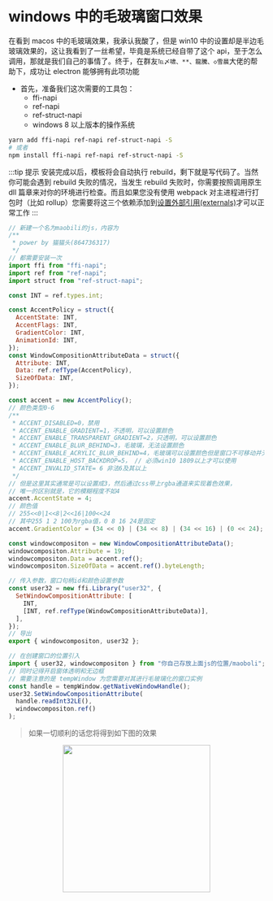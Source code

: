 # windows 中的毛玻璃窗口效果

在看到 macos 中的毛玻璃效果，我承认我酸了，但是 win10 中的设置却是半边毛玻璃效果的，这让我看到了一丝希望，毕竟是系统已经自带了这个 api，至于怎么调用，那就是我们自己的事情了。终于，在群友`℡〆啸、**、龍騰、◇雪晨`大佬的帮助下，成功让 electron 能够拥有此项功能

- 首先，准备我们这次需要的工具包：
  - ffi-napi
  - ref-napi
  - ref-struct-napi
  - windows 8 以上版本的操作系统

```bash
yarn add ffi-napi ref-napi ref-struct-napi -S
# 或者
npm install ffi-napi ref-napi ref-struct-napi -S
```

:::tip 提示
安装完成以后，模板将会自动执行 rebuild，剩下就是写代码了。当然你可能会遇到 rebuild 失败的情况，当发生 rebuild 失败时，你需要按照调用原生 dll 篇章来对你的环境进行检查。而且如果您没有使用 webpack 对主进程进行打包时（比如 rollup）您需要将这三个依赖添加到[设置外部引用(externals)](https://rollupjs.org/guide/zh/#rolluprollup)才可以正常工作
:::

```js
// 新建一个名为maobili的js，内容为
/**
 * power by 猫猫头(864736317)
 */
// 都需要安装一次
import ffi from "ffi-napi";
import ref from "ref-napi";
import struct from "ref-struct-napi";

const INT = ref.types.int;

const AccentPolicy = struct({
  AccentState: INT,
  AccentFlags: INT,
  GradientColor: INT,
  AnimationId: INT,
});
const WindowCompositionAttributeData = struct({
  Attribute: INT,
  Data: ref.refType(AccentPolicy),
  SizeOfData: INT,
});

const accent = new AccentPolicy();
// 颜色类型0-6
/**
 * ACCENT_DISABLED=0，禁用
 * ACCENT_ENABLE_GRADIENT=1，不透明，可以设置颜色
 * ACCENT_ENABLE_TRANSPARENT_GRADIENT=2，只透明，可以设置颜色
 * ACCENT_ENABLE_BLUR_BEHIND=3，毛玻璃，无法设置颜色
 * ACCENT_ENABLE_ACRYLIC_BLUR_BEHIND=4，毛玻璃可以设置颜色但是窗口不可移动并无法拖动大小
 * ACCENT_ENABLE_HOST_BACKDROP=5， // 必须win10 1809以上才可以使用
 * ACCENT_INVALID_STATE= 6 非法6及其以上
 */
// 但是这里其实通常是可以设置成3，然后通过css带上rgba通道来实现着色效果，
// 唯一的区别就是，它的模糊程度不如4
accent.AccentState = 4;
// 颜色值
// 255<<0|1<<8|2<<16|100<<24
// 其中255 1 2 100为rgba值，0 8 16 24是固定
accent.GradientColor = (34 << 0) | (34 << 8) | (34 << 16) | (0 << 24);

const windowcompositon = new WindowCompositionAttributeData();
windowcompositon.Attribute = 19;
windowcompositon.Data = accent.ref();
windowcompositon.SizeOfData = accent.ref().byteLength;

// 传入参数，窗口句柄id和颜色设置参数
const user32 = new ffi.Library("user32", {
  SetWindowCompositionAttribute: [
    INT,
    [INT, ref.refType(WindowCompositionAttributeData)],
  ],
});
// 导出
export { windowcompositon, user32 };
```

```js
// 在创建窗口的位置引入
import { user32, windowcompositon } from "你自己存放上面js的位置/maoboli";
// 同时记得开启窗体透明和无边框
// 需要注意的是 tempWindow 为您需要对其进行毛玻璃化的窗口实例
const handle = tempWindow.getNativeWindowHandle();
user32.SetWindowCompositionAttribute(
  handle.readInt32LE(),
  windowcompositon.ref()
);
```

> 如果一切顺利的话您将得到如下图的效果

<div style="display: flex;justify-content: center;">
<img style="width: 290px;" src="/electron-vue-template-doc/images/img/maoboli.png">
</div>
